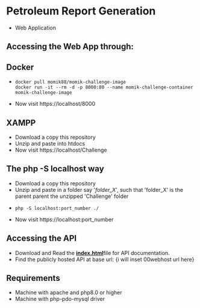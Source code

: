 # Petroleum Report Generation
- Web Application

## Accessing the Web App through:
## Docker 
- ```
  docker pull momik88/momik-challenge-image
  docker run -it --rm -d -p 8000:80 --name momik-challenge-container momik-challenge-image
  ```
- Now visit https://localhost/8000

## XAMPP
- Download a  copy this repository
- Unzip and paste into htdocs
- Now visit https://localhost/Challenge

## The php -S localhost way
- Download a copy this repository
- Unzip and paste in a folder say '*folder_X*', such that 'folder_X' is the parent parent the unzipped 'Challenge' folder
- ```
  php -S localhost:port_number ./
  ```
- Now visit https://localhost:port_number

## Accessing the API
- Download and Read the <u><b>index.html</b></u>file for API documentation.
- Find the publicly hosted API at base url: {i will inset 00webhost url here}

## Requirements
- Machine with apache and php8.0 or higher
- Machine with php-pdo-mysql driver
